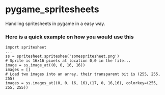 # pygame_spritesheets
Handling spritesheets in pygame in a easy way.

### Here is a quick example on how you would use this


	import spritesheet
	...
	ss = spritesheet.spriteshee('somespritesheet.png')
	# Sprite is 16x16 pixels at location 0,0 in the file...
	image = ss.image_at((0, 0, 16, 16))
	images = []
	# Load two images into an array, their transparent bit is (255, 255, 255)
	images = ss.images_at((0, 0, 16, 16),(17, 0, 16,16), colorkey=(255, 255, 255))
